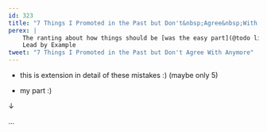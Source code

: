 ```yaml
---
id: 323
title: "7 Things I Promoted in the Past but Don't&nbsp;Agree&nbsp;With Anymore"
perex: |
    The ranting about how things should be [was the easy part](@todo link)
    Lead by Example
tweet: "7 Things I Promoted in the Past but Don't Agree With Anymore"
---
```



- this is extension in detail of these mistakes :)
  (maybe only 5)


- my part :)

↓

...
